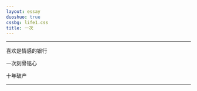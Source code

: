 ```yaml
---
layout: essay
duoshuo: true
cssbg: life1.css
title: 一次
---
```


----------

喜欢是情感的银行

一次刻骨铭心

十年破产 



---------
